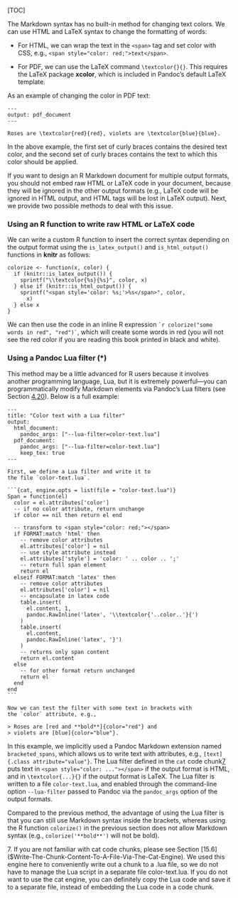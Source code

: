 [TOC]

The Markdown syntax has no built-in method for changing text colors. We can use HTML and LaTeX syntax to change the formatting of words:

*   For HTML, we can wrap the text in the `<span>` tag and set color with CSS, e.g., `<span style="color: red;">text</span>`.

*   For PDF, we can use the LaTeX command `\textcolor{}{}`. This requires the LaTeX package **xcolor**, which is included in Pandoc’s default LaTeX template.


As an example of changing the color in PDF text:

    ---
    output: pdf_document
    ---
    
    Roses are \textcolor{red}{red}, violets are \textcolor{blue}{blue}.

In the above example, the first set of curly braces contains the desired text color, and the second set of curly braces contains the text to which this color should be applied.

If you want to design an R Markdown document for multiple output formats, you should not embed raw HTML or LaTeX code in your document, because they will be ignored in the other output formats (e.g., LaTeX code will be ignored in HTML output, and HTML tags will be lost in LaTeX output). Next, we provide two possible methods to deal with this issue.

### Using an R function to write raw HTML or LaTeX code

We can write a custom R function to insert the correct syntax depending on the output format using the `is_latex_output()` and `is_html_output()` functions in **knitr** as follows:

    colorize <- function(x, color) {
      if (knitr::is_latex_output()) {
        sprintf("\\textcolor{%s}{%s}", color, x)
      } else if (knitr::is_html_output()) {
        sprintf("<span style='color: %s;'>%s</span>", color,
          x)
      } else x
    }

We can then use the code in an inline R expression `` `r colorize("some words in red", "red")` ``, which will create some words in red (you will not see the red color if you are reading this book printed in black and white).

### Using a Pandoc Lua filter (\*)

This method may be a little advanced for R users because it involves another programming language, Lua, but it is extremely powerful—you can programmatically modify Markdown elements via Pandoc’s Lua filters (see Section [4.20]($Set-The-Document-Title-Dynamically)). Below is a full example:

    ---
    title: "Color text with a Lua filter"
    output: 
      html_document: 
        pandoc_args: ["--lua-filter=color-text.lua"]
      pdf_document: 
        pandoc_args: ["--lua-filter=color-text.lua"]
        keep_tex: true
    ---
    
    First, we define a Lua filter and write it to
    the file `color-text.lua`.
    
    ```{cat, engine.opts = list(file = "color-text.lua")}
    Span = function(el)
      color = el.attributes['color']
      -- if no color attribute, return unchange
      if color == nil then return el end
      
      -- transform to <span style="color: red;"></span>
      if FORMAT:match 'html' then
        -- remove color attributes
        el.attributes['color'] = nil
        -- use style attribute instead
        el.attributes['style'] = 'color: ' .. color .. ';'
        -- return full span element
        return el
      elseif FORMAT:match 'latex' then
        -- remove color attributes
        el.attributes['color'] = nil
        -- encapsulate in latex code
        table.insert(
          el.content, 1,
          pandoc.RawInline('latex', '\\textcolor{'..color..'}{')
        )
        table.insert(
          el.content,
          pandoc.RawInline('latex', '}')
        )
        -- returns only span content
        return el.content
      else
        -- for other format return unchanged
        return el
      end
    end
    ```
    
    Now we can test the filter with some text in brackets with
    the `color` attribute, e.g.,
    
    > Roses are [red and **bold**]{color="red"} and
    > violets are [blue]{color="blue"}.

In this example, we implicitly used a Pandoc Markdown extension named `bracketed_spans`, which allows us to write text with attributes, e.g., `[text]{.class attribute="value"}`. The Lua filter defined in the `cat` code chunk[7](#fn7) puts text in `<span style="color: ..."></span>` if the output format is HTML, and in `\textcolor{...}{}` if the output format is LaTeX. The Lua filter is written to a file `color-text.lua`, and enabled through the command-line option `--lua-filter` passed to Pandoc via the `pandoc_args` option of the output formats.

Compared to the previous method, the advantage of using the Lua filter is that you can still use Markdown syntax inside the brackets, whereas using the R function `colorize()` in the previous section does not allow Markdown syntax (e.g., `colorize('**bold**')` will not be bold).

<div id="fn7">
7. If you are not familiar with cat code chunks, please see Section [15.6]($Write-The-Chunk-Content-To-A-File-Via-The-Cat-Engine). We used this engine here to conveniently write out a chunk to a .lua file, so we do not have to manage the Lua script in a separate file color-text.lua. If you do not want to use the cat engine, you can definitely copy the Lua code and save it to a separate file, instead of embedding the Lua code in a code chunk.
</div>